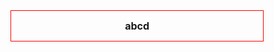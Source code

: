 <!DOCTYPE html>
<html lang="en">
<head>
    <meta charset="UTF-8">
    <title>Title</title>
</head>
<body>
    <div style="height:48px;
    width:80%;
    border:1px solid red;
    font-size:16px;
    font-weight:bold;
    text-align:center;
    line-height:48px;"
        >abcd
    </div>

</body>
</html>